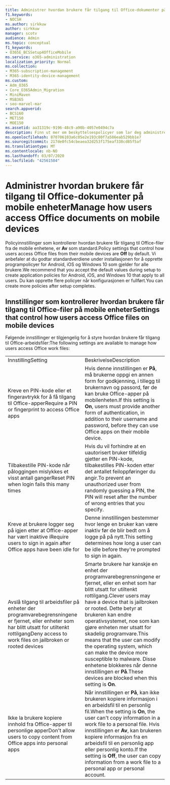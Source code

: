 ```yaml
---
title: Administrer hvordan brukere får tilgang til Office-dokumenter på mobile enheter
f1.keywords:
- NOCSH
ms.author: sirkkuw
author: sirkkuw
manager: scotv
audience: Admin
ms.topic: conceptual
f1_keywords:
- O365E_BCSSetup4OfficeMobile
ms.service: o365-administration
localization_priority: Normal
ms.collection:
- M365-subscription-management
- M365-identity-device-management
ms.custom:
- Adm_O365
- Core_O365Admin_Migration
- MiniMaven
- MSB365
- seo-marvel-mar
search.appverid:
- BCS160
- MET150
- MOE150
ms.assetid: aa31319c-9196-48c9-a90b-4057e0494c7a
description: Finn ut mer om beskyttelsespolicyer som lar deg administrere hvordan brukere får tilgang til Office-apper og arbeidsfiler fra mobile enheter.
ms.openlocfilehash: 870706103a6c05e2e193c80f7a586eab529bb1e7
ms.sourcegitcommit: 217de0fc54cbeaea32d253f175eaf338cd85f5af
ms.translationtype: MT
ms.contentlocale: nb-NO
ms.lasthandoff: 03/07/2020
ms.locfileid: "42561504"
---
```

# <a name="manage-how-users-access-office-documents-on-mobile-devices"></a><span data-ttu-id="c7384-103">Administrer hvordan brukere får tilgang til Office-dokumenter på mobile enheter</span><span class="sxs-lookup"><span data-stu-id="c7384-103">Manage how users access Office documents on mobile devices</span></span>

 <span data-ttu-id="c7384-104">Policyinnstillinger som kontrollerer hvordan brukere får tilgang til Office-filer fra de mobile enhetene, er **Av** som standard.</span><span class="sxs-lookup"><span data-stu-id="c7384-104">Policy settings that control how users access Office files from their mobile devices are **Off** by default.</span></span> <span data-ttu-id="c7384-105">Vi anbefaler at du godtar standardverdiene under installasjonen for å opprette programpolicyer for Android, iOS og Windows 10 som gjelder for alle brukere.</span><span class="sxs-lookup"><span data-stu-id="c7384-105">We recommend that you accept the default values during setup to create application policies for Android, iOS, and Windows 10 that apply to all users.</span></span> <span data-ttu-id="c7384-106">Du kan opprette flere policyer når konfigurasjonen er fullført.</span><span class="sxs-lookup"><span data-stu-id="c7384-106">You can create more policies after setup completes.</span></span> 
  
## <a name="settings-that-control-how-users-access-office-files-on-mobile-devices"></a><span data-ttu-id="c7384-107">Innstillinger som kontrollerer hvordan brukere får tilgang til Office-filer på mobile enheter</span><span class="sxs-lookup"><span data-stu-id="c7384-107">Settings that control how users access Office files on mobile devices</span></span>

<span data-ttu-id="c7384-108">Følgende innstillinger er tilgjengelig for å styre hvordan brukere får tilgang til Office-arbeidsfiler:</span><span class="sxs-lookup"><span data-stu-id="c7384-108">The following settings are available to manage how users access Office work files:</span></span>
  
|||
|:-----|:-----|
|<span data-ttu-id="c7384-109">Innstilling</span><span class="sxs-lookup"><span data-stu-id="c7384-109">Setting</span></span>  <br/> |<span data-ttu-id="c7384-110">Beskrivelse</span><span class="sxs-lookup"><span data-stu-id="c7384-110">Description</span></span>  <br/> |
|<span data-ttu-id="c7384-111">Kreve en PIN-kode eller et fingeravtrykk for å få tilgang til Office-apper</span><span class="sxs-lookup"><span data-stu-id="c7384-111">Require a PIN or fingerprint to access Office apps</span></span>  <br/> |<span data-ttu-id="c7384-112">Hvis denne innstillingen er **På**, må brukerne oppgi en annen form for godkjenning, i tillegg til brukernavn og passord, før de kan bruke Office-apper på mobilenheten.</span><span class="sxs-lookup"><span data-stu-id="c7384-112">If this setting is **On**, users must provide another form of authentication, in addition to their username and password, before they can use Office apps on their mobile device.</span></span>  <br/> |
|<span data-ttu-id="c7384-113">Tilbakestille PIN-kode når påloggingen mislykkes et visst antall ganger</span><span class="sxs-lookup"><span data-stu-id="c7384-113">Reset PIN when login fails this many times</span></span>  <br/> |<span data-ttu-id="c7384-114">Hvis du vil forhindre at en uautorisert bruker tilfeldig gjetter en PIN-kode, tilbakestilles PIN-koden etter det antallet feiloppføringer du angir.</span><span class="sxs-lookup"><span data-stu-id="c7384-114">To prevent an unauthorized user from randomly guessing a PIN, the PIN will reset after the number of wrong entries that you specify.</span></span>  <br/> |
|<span data-ttu-id="c7384-115">Kreve at brukere logger seg på igjen etter at Office-apper har vært inaktive i</span><span class="sxs-lookup"><span data-stu-id="c7384-115">Require users to sign in again after Office apps have been idle for</span></span>  <br/> |<span data-ttu-id="c7384-116">Denne innstillingen bestemmer hvor lenge en bruker kan være inaktiv før de blir bedt om å logge på på nytt.</span><span class="sxs-lookup"><span data-stu-id="c7384-116">This setting determines how long a user can be idle before they're prompted to sign in again.</span></span>  <br/> |
|<span data-ttu-id="c7384-117">Avslå tilgang til arbeidsfiler på enheter der programvarebegrensningene er fjernet, eller enheter som har blitt utsatt for utiltenkt rottilgang</span><span class="sxs-lookup"><span data-stu-id="c7384-117">Deny access to work files on jailbroken or rooted devices</span></span>  <br/> |<span data-ttu-id="c7384-118">Smarte brukere har kanskje en enhet der programvarebegrensningene er fjernet, eller en enhet som har blitt utsatt for utiltenkt rottilgang.</span><span class="sxs-lookup"><span data-stu-id="c7384-118">Clever users may have a device that is jailbroken or rooted.</span></span> <span data-ttu-id="c7384-119">Dette betyr at brukeren kan endre operativsystemet, noe som kan gjøre enheten mer utsatt for skadelig programvare.</span><span class="sxs-lookup"><span data-stu-id="c7384-119">This means that the user can modify the operating system, which can make the device more susceptible to malware.</span></span> <span data-ttu-id="c7384-120">Disse enhetene blokkeres når denne innstillingen er **På**.</span><span class="sxs-lookup"><span data-stu-id="c7384-120">These devices are blocked when this setting is **On**.</span></span>  <br/> |
|<span data-ttu-id="c7384-121">Ikke la brukere kopiere innhold fra Office-apper til personlige apper</span><span class="sxs-lookup"><span data-stu-id="c7384-121">Don't allow users to copy content from Office apps into personal apps</span></span>  <br/> |<span data-ttu-id="c7384-122">Når innstillingen er **På**, kan ikke brukeren kopiere informasjon i en arbeidsfil til en personlig fil.</span><span class="sxs-lookup"><span data-stu-id="c7384-122">When the setting is **On**, the user can't copy information in a work file to a personal file.</span></span> <span data-ttu-id="c7384-123">Hvis innstillingen er **Av**, kan brukeren kopiere informasjon fra en arbeidsfil til en personlig app eller personlig konto.</span><span class="sxs-lookup"><span data-stu-id="c7384-123">If the setting is **Off**, the user can copy information from a work file to a personal app or personal account.</span></span>  <br/> |
   

